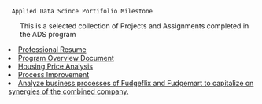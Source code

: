      Applied Data Scince Portifolio Milestone
<ul>
This is a selected collection of Projects and Assignments completed in the ADS program</li>
</ul>

<li> <a href="https://www.linkedin.com/in/yodit-a-17000a20/?jobid=1234">Professional Resume</a> </li>
<li> <a href="https://github.com/yoditayalew/ADS-Portfolio-Milestone/blob/main/Projects/Applied%20Data%20Science%20Portifolio%20_Program%20Overview%20Draft.pdf">Program Overview Document</a> </li>
<li> <a href="https://github.com/yoditayalew/ADS-Portfolio-Milestone/tree/main/Projects/SCM%20651">Housing Price Analysis</a> </li>
<li> <a href="https://github.com/yoditayalew/ADS-Portfolio-Milestone/tree/main/Projects/MBC%20638">Process Improvement</a> </li>
<li> <a href="https://github.com/yoditayalew/ADS-Portfolio-Milestone/tree/main/Projects/IST%20722">Analyze business processes of Fudgeflix and Fudgemart to capitalize on synergies of the combined company.

